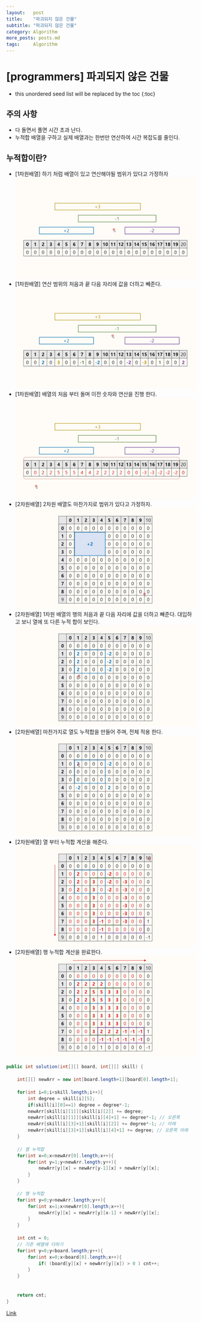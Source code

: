 ```yaml
---
layout:   post
title:    "파괴되지 않은 건물"
subtitle: "파괴되지 않은 건물"
category: Algorithm
more_posts: posts.md
tags:     Algorithm
---
```

# [programmers] 파괴되지 않은 건물

<!--more-->
<!-- Table of contents -->
* this unordered seed list will be replaced by the toc
{:toc}

## 주의 사항
- 다 돌면서 풀면 시간 초과 난다.
- 누적합 배열을 구하고 실제 배열과는 한번만 연산하여 시간 복잡도를 줄인다.

## 누적합이란?
- [1차원배열] 하기 처럼 배열이 있고 연산해야될 범위가 있다고 가정하자
![09_53_52.jpg](/assets/img/algorithm/20240704/09_53_52.jpg)
- [1차원배열] 연산 범위의 처음과 끝 다음 자리에 값을 더하고 빼준다.
![09_53_52.jpg](/assets/img/algorithm/20240704/09_53_27.jpg)
- [1차원배열] 배열의 처음 부터 돌며 이전 숫자와 연산을 진행 한다.
![09_53_03.jpg](/assets/img/algorithm/20240704/09_53_03.jpg)
- [2차원배열] 2차원 배열도 마찬가지로 범위가 있다고 가정하자.
![09_52_22.jpg](/assets/img/algorithm/20240704/09_52_22.jpg)
- [2차원배열] 1차원 배열의 행의 처음과 끝 다음 자리에 값을 더하고 빼준다. 대입하고 보니 열에 또 다른 누적 합이 보인다.
![09_51_32.jpg](/assets/img/algorithm/20240704/09_51_32.jpg)
- [2차원배열] 마찬가지로 열도 누적합을 만들어 주며, 전체 적용 한다.
![09_52_08.jpg](/assets/img/algorithm/20240704/09_52_08.jpg)
- [2차원배열] 열 부터 누적합 계산을 해준다.
![09_50_43.jpg](/assets/img/algorithm/20240704/09_50_43.jpg)
- [2차원배열] 행 누적합 계산을 완료한다.
![09_49_58.jpg](/assets/img/algorithm/20240704/09_49_58.jpg)


```java
public int solution(int[][] board, int[][] skill) {

    int[][] newArr = new int[board.length+1][board[0].length+1];

    for(int i=0;i<skill.length;i++){
        int degree = skill[i][5];
        if(skill[i][0]==1) degree = degree*-1;
        newArr[skill[i][1]][skill[i][2]] += degree;
        newArr[skill[i][1]][skill[i][4]+1] += degree*-1; // 오른쪽
        newArr[skill[i][3]+1][skill[i][2]] += degree*-1; // 아래
        newArr[skill[i][3]+1][skill[i][4]+1] += degree; // 오른쪽 아래
    }

    // 열 누적합
    for(int x=0;x<newArr[0].length;x++){
        for(int y=1;y<newArr.length;y++){
            newArr[y][x] = newArr[y-1][x] + newArr[y][x];
        }
    }

    // 행 누적합
    for(int y=0;y<newArr.length;y++){
        for(int x=1;x<newArr[0].length;x++){
            newArr[y][x] = newArr[y][x-1] + newArr[y][x];
        }
    }

    int cnt = 0;
    // 기존 배열에 더하기
    for(int y=0;y<board.length;y++){
        for(int x=0;x<board[0].length;x++){
            if( (board[y][x] + newArr[y][x]) > 0 ) cnt++;
        }
    }


    return cnt;
}
```

[Link](https://school.programmers.co.kr/learn/courses/30/lessons/92344)